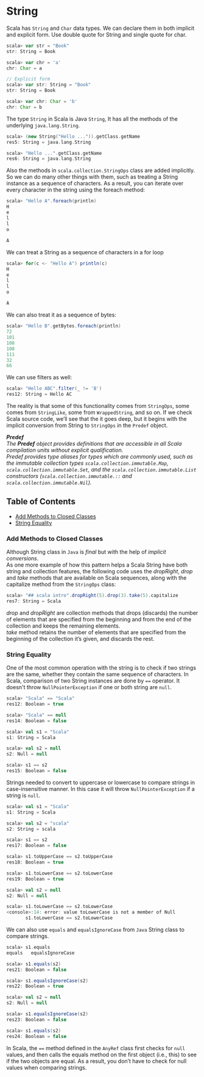 # String
Scala has `String` and `Char` data types. We can declare them in both implicit and explicit form. Use double quote for String and single quote for char.

```scala
scala> var str = "Book"
str: String = Book

scala> var chr = 'a'
chr: Char = a

// Explicit form
scala> var str: String = "Book"
str: String = Book

scala> var chr: Char = 'b'
chr: Char = b

```

The type `String` in Scala is Java `String`, It has all the methods of the underlying `java.lang.String`. 

```scala
scala> (new String("Hello ...")).getClass.getName
res5: String = java.lang.String

scala> "Hello ...".getClass.getName
res6: String = java.lang.String
```

Also the methods in `scala.collection.StringOps` class are added implicitly.
So we can do many other things with them, such as treating a String instance as a sequence of characters. As a result, you can iterate over every character in the string using the
foreach method:  
```scala
scala> "Hello A".foreach(println)
H
e
l
l
o
 
A
```

We can treat a String as a sequence of characters in a for loop
```scala
scala> for(c <- "Hello A") println(c)
H
e
l
l
o
 
A
```

We can also treat it as a sequence of bytes:
```scala
scala> "Hello B".getBytes.foreach(println)
72
101
108
108
111
32
66
```

We can use filters as well:
```scala
scala> "Hello ABC".filter(_ != 'B')
res12: String = Hello AC
```

The reality is that some of this functionality comes from `StringOps`, some comes from `StringLike`, some from `WrappedString`, and so on. If we check Scala source code, we’ll see that the it goes deep, but it begins
with the implicit conversion from String to `StringOps` in the `Predef` object.

_**Predef**\
The **Predef** object provides definitions that are accessible in all Scala compilation units without explicit qualification.\
Predef provides type aliases for types which are commonly used, such as the immutable collection types `scala.collection.immutable.Map`, `scala.collection.immutable.Set`, and the `scala.collection.immutable.List` constructors (`scala.collection.immutable.::` and `scala.collection.immutable.Nil`)._

## Table of Contents
- [Add Methods to Closed Classes](#add-methods-to-closed-classes)
- [String Equality](#string-equality)

### Add Methods to Closed Classes 
Although String class in `Java` is *final* but with the help of *implicit conversions*.\
As one more example of how this pattern helps a Scala String have both string and
collection features, the following code uses the *dropRight*, *drop* and *take* methods that are available
on Scala sequences, along with the capitalize method from the `StringOps` class:

```scala
scala> "## scala intro".dropRight(5).drop(3).take(5).capitalize
res7: String = Scala
``` 
*drop* and *dropRight* are collection methods that drops (discards) the number of elements that are specified from
the beginning and from the end of the collection and keeps the remaining elements.\
*take* method retains the number of elements that are specified from the beginning of the collection it’s given, and discards the rest.

### String Equality
One of the most common operation with the string is to check if two strings are the same, whether they contain the same sequence of characters.
In Scala, comparison of two String instances are done by `==` operator. It doesn't throw `NullPointerException` if one or both string are `null`. 

```scala
scala> "Scala" == "Scala"
res12: Boolean = true

scala> "Scala" == null
res14: Boolean = false

scala> val s1 = "Scala"
s1: String = Scala

scala> val s2 = null
s2: Null = null

scala> s1 == s2
res15: Boolean = false
```

Strings needed to convert to uppercase or lowercase to compare strings in case-insensitive manner.
In this case it will throw `NullPointerException` if a string is `null`.
```scala
scala> val s1 = "Scala"
s1: String = Scala

scala> val s2 = "scala"
s2: String = scala

scala> s1 == s2
res17: Boolean = false

scala> s1.toUpperCase == s2.toUpperCase
res18: Boolean = true

scala> s1.toLowerCase == s2.toLowerCase
res19: Boolean = true

scala> val s2 = null
s2: Null = null

scala> s1.toLowerCase == s2.toLowerCase
<console>:14: error: value toLowerCase is not a member of Null
       s1.toLowerCase == s2.toLowerCase
```

We can also use `equals` and `equalsIgnoreCase` from `Java` String class to compare strings.

```scala
scala> s1.equals
equals   equalsIgnoreCase

scala> s1.equals(s2)
res21: Boolean = false

scala> s1.equalsIgnoreCase(s2)
res22: Boolean = true

scala> val s2 = null
s2: Null = null

scala> s1.equalsIgnoreCase(s2)
res23: Boolean = false

scala> s1.equals(s2)
res24: Boolean = false
```

In Scala, the `==` method defined in the `AnyRef` class first checks for `null` values, and then
calls the equals method on the first object (i.e., this) to see if the two objects are equal.
As a result, you don’t have to check for null values when comparing strings.